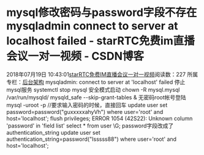 # mysql修改密码与password字段不存在mysqladmin connect to server at localhost failed - starRTC免费im直播会议一对一视频 - CSDN博客
2018年07月19日 10:43:01[starRTC免费IM直播会议一对一视频](https://me.csdn.net/elesos)阅读数：227
所属专栏：[后台架构](https://blog.csdn.net/column/details/31054.html)
mysqladmin: connect to server at 'localhost' failed
停止mysql服务
systemctl stop mysql
安全模式启动
chown -R mysql.mysql /var/run/mysqld/
mysqld_safe --skip-grant-tables &
无密码root帐号登陆
mysql -uroot -p //要求输入密码的时候，直接回车
update user set password=password("guxxxxxahyVh") where user='root' and host='localhost';
flush privileges;
ERROR 1054 (42S22): Unknown column 'password' in 'field list'
select * from user \G;
password字段改成了authentication_string
update user set authentication_string=password("Isssss88") where user='root' and host='localhost';
